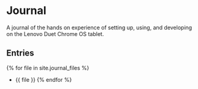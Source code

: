 # Journal

A journal of the hands on experience of setting up, using, and developing on the Lenovo Duet Chrome OS tablet.

## Entries

{% for file in site.journal_files %}
- {{ file }}
{% endfor %}
